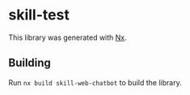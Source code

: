 # skill-test

This library was generated with [Nx](https://nx.dev).

## Building

Run `nx build skill-web-chatbot` to build the library.
